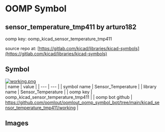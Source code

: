 # OOMP Symbol  
## sensor_temperature_tmp411  by arturo182  
  
oomp key: oomp_kicad_sensor_temperature_tmp411  
  
source repo at: [https://gitlab.com/kicad/libraries/kicad-symbols](https://gitlab.com/kicad/libraries/kicad-symbols)  
## Symbol  
  
[![working.png](working_600.png)](working.png)  
| name | value | 
| --- | --- | 
| symbol name | Sensor_Temperature | 
| library name | Sensor_Temperature | 
| oomp key | oomp_kicad_sensor_temperature_tmp411 | 
| oomp bot github | https://github.com/oomlout/oomlout_oomp_symbol_bot/tree/main/kicad_sensor_temperature_tmp411/working | 
## Images  
